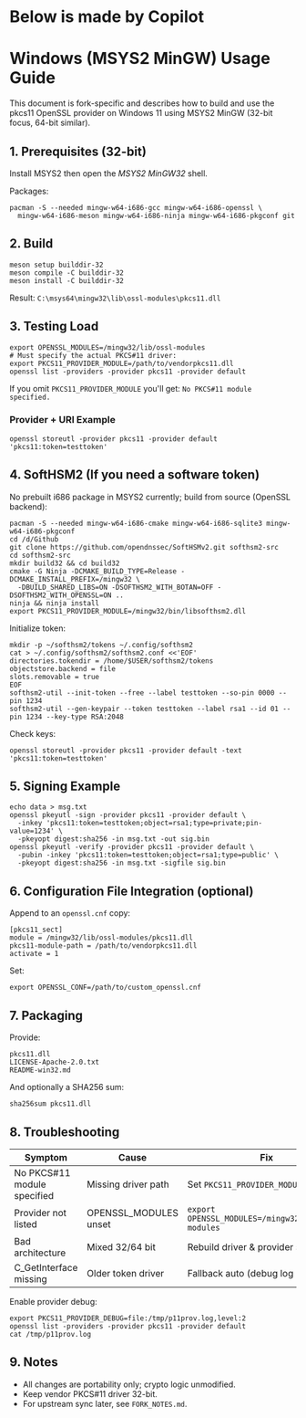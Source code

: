 # Below is made by Copilot

# Windows (MSYS2 MinGW) Usage Guide

This document is fork-specific and describes how to build and use the pkcs11 OpenSSL provider on Windows 11 using MSYS2 MinGW (32-bit focus, 64-bit similar).

## 1. Prerequisites (32-bit)
Install MSYS2 then open the *MSYS2 MinGW32* shell.

Packages:
```
pacman -S --needed mingw-w64-i686-gcc mingw-w64-i686-openssl \
  mingw-w64-i686-meson mingw-w64-i686-ninja mingw-w64-i686-pkgconf git
```

## 2. Build
```
meson setup builddir-32
meson compile -C builddir-32
meson install -C builddir-32
```
Result: `C:\msys64\mingw32\lib\ossl-modules\pkcs11.dll`

## 3. Testing Load
```
export OPENSSL_MODULES=/mingw32/lib/ossl-modules
# Must specify the actual PKCS#11 driver:
export PKCS11_PROVIDER_MODULE=/path/to/vendorpkcs11.dll
openssl list -providers -provider pkcs11 -provider default
```
If you omit `PKCS11_PROVIDER_MODULE` you'll get: `No PKCS#11 module specified.`

### Provider + URI Example
```
openssl storeutl -provider pkcs11 -provider default 'pkcs11:token=testtoken'
```

## 4. SoftHSM2 (If you need a software token)
No prebuilt i686 package in MSYS2 currently; build from source (OpenSSL backend):
```
pacman -S --needed mingw-w64-i686-cmake mingw-w64-i686-sqlite3 mingw-w64-i686-pkgconf
cd /d/Github
git clone https://github.com/opendnssec/SoftHSMv2.git softhsm2-src
cd softhsm2-src
mkdir build32 && cd build32
cmake -G Ninja -DCMAKE_BUILD_TYPE=Release -DCMAKE_INSTALL_PREFIX=/mingw32 \
  -DBUILD_SHARED_LIBS=ON -DSOFTHSM2_WITH_BOTAN=OFF -DSOFTHSM2_WITH_OPENSSL=ON ..
ninja && ninja install
export PKCS11_PROVIDER_MODULE=/mingw32/bin/libsofthsm2.dll
```
Initialize token:
```
mkdir -p ~/softhsm2/tokens ~/.config/softhsm2
cat > ~/.config/softhsm2/softhsm2.conf <<'EOF'
directories.tokendir = /home/$USER/softhsm2/tokens
objectstore.backend = file
slots.removable = true
EOF
softhsm2-util --init-token --free --label testtoken --so-pin 0000 --pin 1234
softhsm2-util --gen-keypair --token testtoken --label rsa1 --id 01 --pin 1234 --key-type RSA:2048
```
Check keys:
```
openssl storeutl -provider pkcs11 -provider default -text 'pkcs11:token=testtoken'
```

## 5. Signing Example
```
echo data > msg.txt
openssl pkeyutl -sign -provider pkcs11 -provider default \
  -inkey 'pkcs11:token=testtoken;object=rsa1;type=private;pin-value=1234' \
  -pkeyopt digest:sha256 -in msg.txt -out sig.bin
openssl pkeyutl -verify -provider pkcs11 -provider default \
  -pubin -inkey 'pkcs11:token=testtoken;object=rsa1;type=public' \
  -pkeyopt digest:sha256 -in msg.txt -sigfile sig.bin
```

## 6. Configuration File Integration (optional)
Append to an `openssl.cnf` copy:
```
[pkcs11_sect]
module = /mingw32/lib/ossl-modules/pkcs11.dll
pkcs11-module-path = /path/to/vendorpkcs11.dll
activate = 1
```
Set:
```
export OPENSSL_CONF=/path/to/custom_openssl.cnf
```

## 7. Packaging
Provide:
```
pkcs11.dll
LICENSE-Apache-2.0.txt
README-win32.md
```
And optionally a SHA256 sum:
```
sha256sum pkcs11.dll
```

## 8. Troubleshooting
| Symptom | Cause | Fix |
|---------|-------|-----|
| No PKCS#11 module specified | Missing driver path | Set `PKCS11_PROVIDER_MODULE` |
| Provider not listed | OPENSSL_MODULES unset | `export OPENSSL_MODULES=/mingw32/lib/ossl-modules` |
| Bad architecture | Mixed 32/64 bit | Rebuild driver & provider same arch |
| C_GetInterface missing | Older token driver | Fallback auto (debug log if needed) |

Enable provider debug:
```
export PKCS11_PROVIDER_DEBUG=file:/tmp/p11prov.log,level:2
openssl list -providers -provider pkcs11 -provider default
cat /tmp/p11prov.log
```

## 9. Notes
- All changes are portability only; crypto logic unmodified.
- Keep vendor PKCS#11 driver 32-bit.
- For upstream sync later, see `FORK_NOTES.md`.
